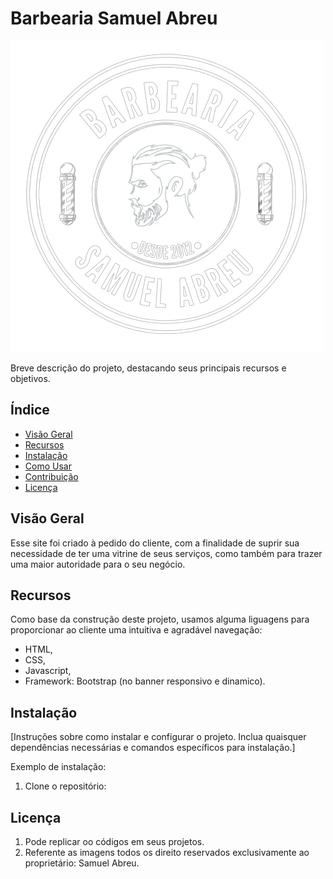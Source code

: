 # Barbearia Samuel Abreu

![Logo do Projeto](img/logo_barber.png)

Breve descrição do projeto, destacando seus principais recursos e objetivos.

## Índice

- [Visão Geral](#visão-geral)
- [Recursos](#recursos)
- [Instalação](#instalação)
- [Como Usar](#como-usar)
- [Contribuição](#contribuição)
- [Licença](#licença)

## Visão Geral

Esse site foi criado à pedido do cliente, com a finalidade de suprir sua necessidade de ter uma vitrine de seus serviços, como também para trazer uma maior autoridade para o seu negócio.

## Recursos

Como base da construção deste projeto, usamos alguma  liguagens para proporcionar ao cliente uma intuitiva e agradável navegação:

- HTML,
- CSS,
- Javascript,
- Framework: Bootstrap (no banner responsivo e dinamico).

## Instalação

[Instruções sobre como instalar e configurar o projeto. Inclua quaisquer dependências necessárias e comandos específicos para instalação.]

Exemplo de instalação:

1. Clone o repositório:

## Licença

1. Pode replicar oo códigos em seus projetos.
2. Referente as imagens todos os direito reservados exclusivamente ao proprietário: Samuel Abreu. 



